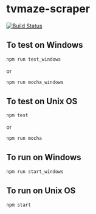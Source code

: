 # tvmaze-scraper

[![Build Status](https://travis-ci.org/rodrigocmoreira/tvmaze-scraper.svg?branch=master)](https://travis-ci.org/rodrigocmoreira/tvmaze-scraper)

## To test on Windows

```sh
npm run test_windows
```

or

```sh
npm run mocha_windows
```

## To test on Unix OS

```sh
npm test
```

or

```sh
npm run mocha
```

## To run on Windows

```sh
npm run start_windows
```

## To run on Unix OS

```sh
npm start
```